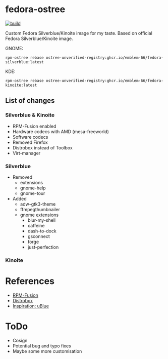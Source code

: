 # fedora-ostree
[![build](https://github.com/Emblem-66/fedora-ostree/actions/workflows/build.yml/badge.svg)](https://github.com/Emblem-66/fedora-ostree/actions/workflows/build.yml)

Custom Fedora Silverblue/Kinoite image for my taste.
Based on official Fedora Silverblue/Kinoite image.

GNOME: 

`` rpm-ostree rebase ostree-unverified-registry:ghcr.io/emblem-66/fedora-silverblue:latest ``

KDE: 

`` rpm-ostree rebase ostree-unverified-registry:ghcr.io/emblem-66/fedora-kinoite:latest ``

## List of changes
### Silverblue & Kinoite
- RPM-Fusion enabled
- Hardware codecs with AMD (mesa-freeworld)
- Software codecs
- Removed Firefox
- Distrobox instead of Toolbox
- Virt-manager
### Silverblue
- Removed
  - extensions
  - gnome-help
  - gnome-tour
- Added
  - adw-gtk3-theme
  - ffmpegthumbnailer
  - gnome extensions
    - blur-my-shell
    - caffeine
    - dash-to-dock
    - gsconnect
    - forge
    - just-perfection
### Kinoite
# References
- [RPM-Fusion](https://rpmfusion.org/Howto/OSTree)
- [Distrobox](https://github.com/89luca89/distrobox)
- [Inspiration: uBlue](https://github.com/ublue-os)

# ToDo
- Cosign
- Potential bug and typo fixes
- Maybe some more customisation
